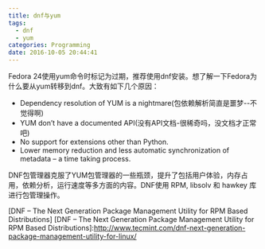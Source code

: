```yaml
---
title: dnf与yum
tags:
  - dnf
  - yum
categories: Programming
date: 2016-10-05 20:44:41
---
```



Fedora 24使用yum命令时标记为过期，推荐使用dnf安装。想了解一下Fedora为什么要从yum转移到dnf。大致有如下几个原因：

<!-- more -->


* Dependency resolution of YUM is a nightmare(包依赖解析简直是噩梦--不觉得啊)
* YUM don’t have a documented API(没有API文档-很稀奇吗，没文档才正常吧)
* No support for extensions other than Python.
* Lower memory reduction and less automatic synchronization of metadata – a time taking process.

DNF包管理器克服了YUM包管理器的一些瓶颈，提升了包括用户体验，内存占用，依赖分析，运行速度等多方面的内容。DNF使用 RPM, libsolv 和 hawkey 库进行包管理操作。

[DNF – The Next Generation Package Management Utility for RPM Based Distributions]
[DNF – The Next Generation Package Management Utility for RPM Based Distributions]:http://www.tecmint.com/dnf-next-generation-package-management-utility-for-linux/


